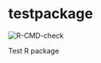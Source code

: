 # testpackage

![R-CMD-check](https://github.com/remlapmot/testpackage/workflows/R-CMD-check/badge.svg)

 Test R package
